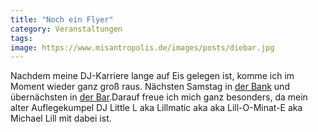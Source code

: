 ```yaml
---
title: "Noch ein Flyer"
category: Veranstaltungen
tags: 
image: https://www.misantropolis.de/images/posts/diebar.jpg
---
```


Nachdem meine DJ-Karriere lange auf Eis gelegen ist, komme ich im Moment wieder ganz groß raus. Nächsten Samstag in [der Bank](http://www.misantropolis.de/2006/04/flyergateway) und übernächsten in [der Bar](http://www.diebar-muenchen.de).Darauf freue ich mich ganz besonders, da mein alter Auflegekumpel DJ Little L aka Lillmatic aka aka Lill-O-Minat-E aka Michael Lill mit dabei ist.